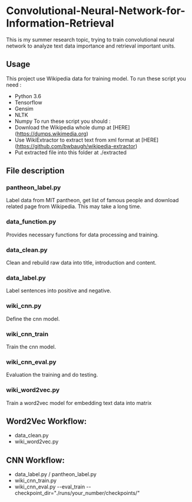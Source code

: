 # Convolutional-Neural-Network-for-Information-Retrieval
This is my summer research topic, trying to train convolutional neural network to analyze text data importance and retrieval important units.
## Usage
This project use Wikipedia data for training model.
To run these script you need :
  - Python 3.6
  - Tensorflow
  - Gensim
  - NLTK
  - Numpy
To run these script you should :
  - Download the Wikipedia whole dump at [HERE] (https://dumps.wikimedia.org)
  - Use WikiExtractor to extract text from xml format at [HERE] (https://github.com/bwbaugh/wikipedia-extractor)
  - Put extracted file into this folder at ./extracted
## File description
### pantheon_label.py
Label data from MIT pantheon, get list of famous people and download related page from Wikipedia. This may take a long time.
### data_function.py
Provides necessary functions for data processing and training.
### data_clean.py
Clean and rebuild raw data into title, introduction and content.
### data_label.py
Label sentences into positive and negative.
### wiki_cnn.py
Define the cnn model.
### wiki_cnn_train
Train the cnn model.
### wiki_cnn_eval.py
Evaluation the training and do testing.
### wiki_word2vec.py
Train a word2vec model for embedding text data into matrix

## Word2Vec Workflow:
- data_clean.py
- wiki_word2vec.py
## CNN Workflow:
- data_label.py / pantheon_label.py
- wiki_cnn_train.py
- wiki_cnn_eval.py --eval_train --checkpoint_dir="./runs/your_number/checkpoints/"